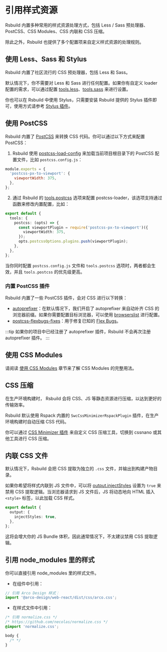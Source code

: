 # 引用样式资源

Rsbuild 内置多种常用的样式资源处理方式，包括 Less / Sass 预处理器、PostCSS、CSS Modules、CSS 内联和 CSS 压缩。

除此之外，Rsbuild 也提供了多个配置项来自定义样式资源的处理规则。

## 使用 Less、Sass 和 Stylus

Rsbuild 内置了社区流行的 CSS 预处理器，包括 Less 和 Sass。

默认情况下，你不需要对 Less 和 Sass 进行任何配置。如果你有自定义 loader 配置的需求，可以通过配置 [tools.less](/config/tools/less)、[tools.sass](/config/tools/sass) 来进行设置。

你也可以在 Rsbuild 中使用 Stylus，只需要安装 Rsbuild 提供的 Stylus 插件即可，使用方式请参考 [Stylus 插件](/plugins/list/plugin-stylus)。

## 使用 PostCSS

Rsbuild 内置了 [PostCSS](https://postcss.org/) 来转换 CSS 代码。你可以通过以下方式来配置 PostCSS：

1. Rsbuild 使用 [postcss-load-config](https://github.com/postcss/postcss-load-config) 来加载当前项目根目录下的 PostCSS 配置文件，比如 `postcss.config.js`：

```js title="postcss.config.js"
module.exports = {
  'postcss-px-to-viewport': {
    viewportWidth: 375,
  },
};
```

2. 通过 Rsbuild 的 [tools.postcss](/config/tools/postcss) 选项来配置 postcss-loader，该选项支持通过函数来修改内置配置，比如：

```ts title="rsbuild.config.ts"
export default {
  tools: {
    postcss: (opts) => {
      const viewportPlugin = require('postcss-px-to-viewport')({
        viewportWidth: 375,
      });
      opts.postcssOptions.plugins.push(viewportPlugin);
    },
  },
};
```

当你同时配置 `postcss.config.js` 文件和 `tools.postcss` 选项时，两者都会生效，并且 `tools.postcss` 的优先级更高。

### 内置 PostCSS 插件

Rsbuild 内置了一些 PostCSS 插件，会对 CSS 进行以下转换：

- [autoprefixer](https://github.com/postcss/autoprefixer)：在默认情况下，我们开启了 autoprefixer 来自动补齐 CSS 的浏览器前缀。如果你需要配置目标浏览器，可以使用 [browserslist](/guide/advanced/browserslist) 进行配置。
- [postcss-flexbugs-fixes](https://npmjs.com/package/postcss-flexbugs-fixes)：用于修复已知的 [Flex Bugs](https://github.com/philipwalton/flexbugs)。

:::tip
如果你的项目中已经注册了 autoprefixer 插件，Rsbuild 不会再次注册 autoprefixer 插件。
:::

## 使用 CSS Modules

请阅读 [使用 CSS Modules](/guide/basic/css-modules) 章节来了解 CSS Modules 的完整用法。

## CSS 压缩

在生产环境构建时， Rsbuild 会将 CSS、JS 等静态资源进行压缩，以达到更好的传输效率。

Rsbuild 默认使用 Rspack 内置的 `SwcCssMinimizerRspackPlugin` 插件，在生产环境构建时自动压缩 CSS 代码。

你可以通过 [CSS Minimizer 插件](/plugins/list/plugin-css-minimizer) 来自定义 CSS 压缩工具，切换到 cssnano 或其他工具进行 CSS 压缩。

## 内联 CSS 文件

默认情况下，Rsbuild 会把 CSS 提取为独立的 `.css` 文件，并输出到构建产物目录。

如果你希望将样式内联到 JS 文件中，可以将 [output.injectStyles](/config/output/inject-styles) 设置为 `true` 来禁用 CSS 提取逻辑。当浏览器请求到 JS 文件后，JS 将动态地向 HTML 插入 `<style>` 标签，以此加载 CSS 样式。

```ts
export default {
  output: {
    injectStyles: true,
  },
};
```

这将会增大你的 JS Bundle 体积，因此通常情况下，不太建议禁用 CSS 提取逻辑。

## 引用 node_modules 里的样式

你可以直接引用 node_modules 里的样式文件。

- 在组件中引用：

```ts title="src/App.tsx"
// 引用 Arco Design 样式：
import '@arco-design/web-react/dist/css/arco.css';
```

- 在样式文件中引用：

```css title="src/App.css"
/* 引用 normalize.css */
/* https://github.com/necolas/normalize.css */
@import 'normalize.css';

body {
  /* */
}
```
